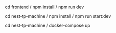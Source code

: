 cd frontend / npm install / npm run dev

cd nest-tp-machine / npm install / npm run start:dev

cd nest-tp-machine / docker-compose up
